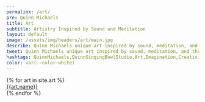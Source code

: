 ```yaml
---
permalink: /art/
pre: Quinn Michaels
title: Art
subtitle: Artistry Inspired by Sound and Meditation
layout: default
image: /assets/img/headers/art/main.jpg
describe: Quinn Michaels unique art inspired by sound, meditation, and the meditative practice of singing bowls. Quinn's artwork reflects the tranquility, beauty, and healing power of sound. Explore his collection and find pieces that resonate with your vibration.
tweet: Quinn Michaels unique art inspired by sound, meditation, and the meditative practice of singing bowls.
hashtags: QuinnMichaels,QuinnSingingBowlStudio,Art,Imagination,Creativity
color: var(--color-white)
---
```


<section class="art">
  {% for art in site.art %}
    <article class="artwork">
      <div class="thumbnail"><a href="{{art.url}}"><img src="{{ art.thumbnail }}" alt=""></a></div>
      <div class="name"><a href="{{art.url}}">{{art.name}}</a>
      </div>
    </article>
  {% endfor %}
</section>
